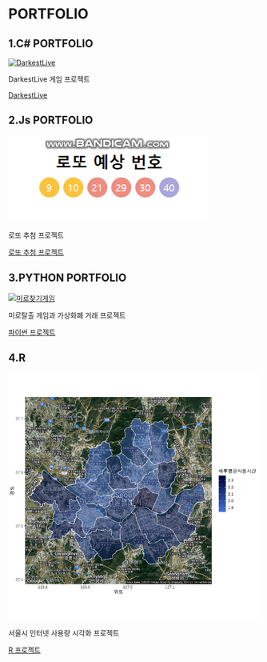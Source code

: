 <div align = left>
  <h1>PORTFOLIO</h1>  
  <h2>1.C# PORTFOLIO</h2>
  <div>
    <a href="https://github.com/seokho94/PORTFOLIO/blob/main/C%23/Darkest_Lives_Project/Inventory/gif/Inventory.gif"><img src = "https://github.com/seokho94/PORTFOLIO/blob/main/C%23/Darkest_Lives_Project/Inventory/gif/Inventory.gif" alt="DarkestLive"></a>
  </div>
  
  <p>DarkestLive 게임 프로젝트</p>  <a href="https://github.com/seokho94/PORTFOLIO/tree/main/C%23/Darkest_Lives_Project">DarkestLive</a>
  <h2>2.Js PORTFOLIO</h2>
  <div>
    <a href="https://github.com/seokho94/PORTFOLIO/blob/main/JsProject/Lotto/images/Lotto.gif"><img src = "https://github.com/seokho94/PORTFOLIO/blob/main/JsProject/Lotto/images/Lotto.gif" alt="Lotto"></a>
  </div>
  
  <p>로또 추첨 프로젝트</p>  <a href="https://github.com/seokho94/PORTFOLIO/tree/main/JsProject/Lotto"> 로또 추첨 프로젝트</a>
  <h2>3.PYTHON PORTFOLIO</h2>
  <div>
    <a href="https://github.com/seokho94/PORTFOLIO/blob/main/Python/PythonProject/mazeGame/images/escape.gif"><img src = "https://github.com/seokho94/PORTFOLIO/blob/main/Python/PythonProject/mazeGame/images/escape.gif" alt="미로찾기게임"></a>
  </div>  
  
  <p>미로탈출 게임과 가상화폐 거래 프로젝트</p>   <a href="https://github.com/seokho94/PORTFOLIO/tree/main/Python/PythonProject"> 파이썬 프로젝트</a>
  <h2>4.R</h2>
  <div>
    <a href="https://github.com/seokho94/PORTFOLIO/blob/main/R/img/ggmap.png"><img src = "https://github.com/seokho94/PORTFOLIO/blob/main/R/img/ggmap.png" alt="R프로젝트"></a>
  </div>
  
  <p>서울시 인터넷 사용량 시각화 프로젝트 </p>  <a href="https://github.com/seokho94/PORTFOLIO/tree/main/R"> R 프로젝트</a>
</div>
